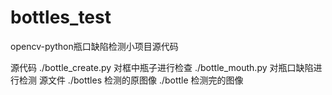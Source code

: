 # bottles_test
opencv-python瓶口缺陷检测小项目源代码

源代码
      ./bottle_create.py  对框中瓶子进行检查
      ./bottle_mouth.py   对瓶口缺陷进行检测
源文件
      ./bottles           检测的原图像
      ./bottle            检测完的图像
